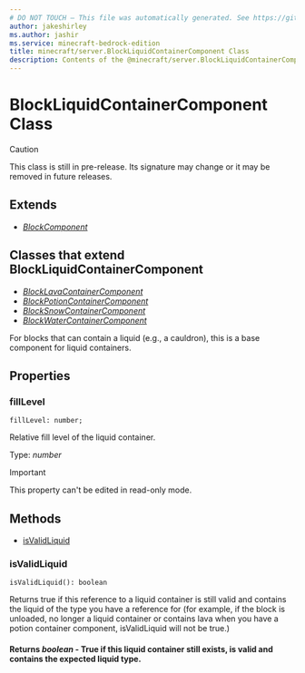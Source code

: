 ```yaml
---
# DO NOT TOUCH — This file was automatically generated. See https://github.com/mojang/minecraftapidocsgenerator to modify descriptions, examples, etc.
author: jakeshirley
ms.author: jashir
ms.service: minecraft-bedrock-edition
title: minecraft/server.BlockLiquidContainerComponent Class
description: Contents of the @minecraft/server.BlockLiquidContainerComponent class.
---
```

# BlockLiquidContainerComponent Class

> [!CAUTION]
> This class is still in pre-release.  Its signature may change or it may be removed in future releases.

## Extends
- [*BlockComponent*](BlockComponent.md)

## Classes that extend BlockLiquidContainerComponent
- [*BlockLavaContainerComponent*](BlockLavaContainerComponent.md)
- [*BlockPotionContainerComponent*](BlockPotionContainerComponent.md)
- [*BlockSnowContainerComponent*](BlockSnowContainerComponent.md)
- [*BlockWaterContainerComponent*](BlockWaterContainerComponent.md)

For blocks that can contain a liquid (e.g., a cauldron), this is a base component for liquid containers. 

## Properties

### **fillLevel**
`fillLevel: number;`

Relative fill level of the liquid container.

Type: *number*
  
> [!IMPORTANT]
> This property can't be edited in read-only mode.

## Methods
- [isValidLiquid](#isvalidliquid)

### **isValidLiquid**
`
isValidLiquid(): boolean
`

Returns true if this reference to a liquid container is still valid and contains the liquid of the type you have a reference for (for example, if the block is unloaded, no longer a liquid container or contains lava when you have a potion container component, isValidLiquid will not be true.)

#### **Returns** *boolean* - True if this liquid container still exists, is valid and contains the expected liquid type.
